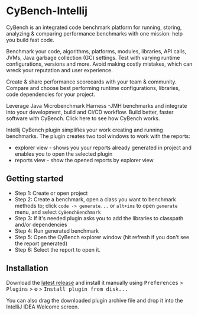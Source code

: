 # CyBench-Intellij

CyBench is an integrated code benchmark platform for running, storing, analyzing & comparing performance benchmarks with one mission: help you build fast code.

Benchmark your code, algorithms, platforms, modules, libraries, API calls, JVMs, Java garbage collection (GC) settings. Test with varying runtime configurations, versions and more. Avoid making costly mistakes, which can wreck your reputation and user experience.

Create & share performance scorecards with your team & community. Compare and choose best performing runtime configurations, libraries, code dependencies for your project. 

Leverage Java Microbenchmark Harness -JMH benchmarks and integrate into your development, build and CI/CD workflow. Build better, faster software with CyBench. Click here to see how CyBench works.

Intellij CyBench plugin simplifies your work creating and running benchmarks. The plugin creates two tool windows to work with the reports: 

* explorer view - shows you your reports already generated in project and enables you to open the selected plugin
* reports view - show the opened reports by explorer view

## Getting started

* Step 1:	Create or open project
* Step 2:	Create a benchmark, open a class you want to benchmark methods to; click `code -> generate...` or `alt+ins` to open `generate` menu, and select `CyBenchBenchmark`
* Step 3:	If it's needed plugin asks you to add the libraries to classpath and/or dependencies
* Step 4:	Run generated benchmark
* Step 5:	Open the CyBench explorer window (hit refresh if you don't see the report generated) 
* Step 6:	Select the report to open it.





## Installation

Download the [latest release](https://github.com/K2NIO/gocypher-cybench-intellij/releases/latest) and install it manually using
<kbd>Preferences</kbd> > <kbd>Plugins</kbd> > <kbd>⚙️</kbd> > <kbd>Install plugin from disk...</kbd>


You can also drag the downloaded plugin archive file and drop it into the IntelliJ IDEA Welcome screen.

